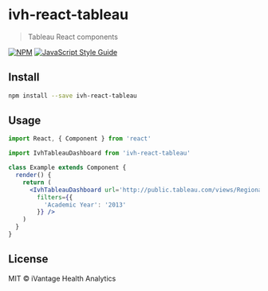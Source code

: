 # ivh-react-tableau

> Tableau React components

[![NPM](https://img.shields.io/npm/v/ivh-react-tableau.svg)](https://www.npmjs.com/package/ivh-react-tableau) [![JavaScript Style Guide](https://img.shields.io/badge/code_style-standard-brightgreen.svg)](https://standardjs.com)

## Install

```bash
npm install --save ivh-react-tableau
```

## Usage

```jsx
import React, { Component } from 'react'

import IvhTableauDashboard from 'ivh-react-tableau'

class Example extends Component {
  render() {
    return (
      <IvhTableauDashboard url='http://public.tableau.com/views/RegionalSampleWorkbook/College'
        filters={{
          'Academic Year': '2013'
        }} />
    )
  }
}
```

## License

MIT © iVantage Health Analytics
